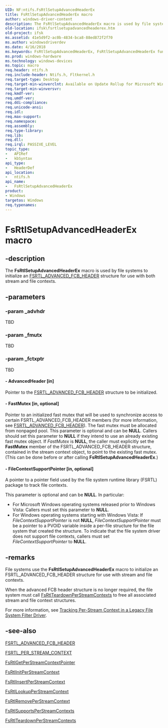 ```yaml
---
UID: NF:ntifs.FsRtlSetupAdvancedHeaderEx
title: FsRtlSetupAdvancedHeaderEx macro
author: windows-driver-content
description: The FsRtlSetupAdvancedHeaderEx macro is used by file systems to initialize an FSRTL_ADVANCED_FCB_HEADER structure for use with both stream and file contexts.
old-location: ifsk\fsrtlsetupadvancedheaderex.htm
old-project: ifsk
ms.assetid: 41e5d9f2-ac0b-4834-bca8-88ed872f2f70
ms.author: windowsdriverdev
ms.date: 4/16/2018
ms.keywords: FsRtlSetupAdvancedHeaderEx, FsRtlSetupAdvancedHeaderEx function [Installable File System Drivers], fsrtlref_9214990b-2568-43d9-801a-c43514a6448f.xml, ifsk.fsrtlsetupadvancedheaderex, ntifs/FsRtlSetupAdvancedHeaderEx
ms.prod: windows-hardware
ms.technology: windows-devices
ms.topic: macro
req.header: ntifs.h
req.include-header: Ntifs.h, Fltkernel.h
req.target-type: Desktop
req.target-min-winverclnt: Available on Update Rollup for Microsoft Windows 2000 Service Pack 4 (SP4) and on Windows XP and later versions of the Windows operating systems.
req.target-min-winversvr: 
req.kmdf-ver: 
req.umdf-ver: 
req.ddi-compliance: 
req.unicode-ansi: 
req.idl: 
req.max-support: 
req.namespace: 
req.assembly: 
req.type-library: 
req.lib: 
req.dll: 
req.irql: PASSIVE_LEVEL
topic_type:
-	APIRef
-	kbSyntax
api_type:
-	HeaderDef
api_location:
-	ntifs.h
api_name:
-	FsRtlSetupAdvancedHeaderEx
product:
- Windows
targetos: Windows
req.typenames: 
---
```


# FsRtlSetupAdvancedHeaderEx macro


## -description


The <b>FsRtlSetupAdvancedHeaderEx</b> macro is used by file systems to initialize an <a href="https://msdn.microsoft.com/library/windows/hardware/ff547334">FSRTL_ADVANCED_FCB_HEADER</a> structure for use with both stream and file contexts.


## -parameters




### -param _advhdr

TBD


### -param _fmutx

TBD


### -param _fctxptr

TBD






#### - AdvancedHeader [in]

Pointer to the <a href="https://msdn.microsoft.com/library/windows/hardware/ff547334">FSRTL_ADVANCED_FCB_HEADER</a> structure to be initialized. 


#### - FastMutex [in, optional]

Pointer to an initialized fast mutex that will be used to synchronize access to certain FSRTL_ADVANCED_FCB_HEADER members (for more information, see <a href="https://msdn.microsoft.com/library/windows/hardware/ff547334">FSRTL_ADVANCED_FCB_HEADER</a>). The fast mutex must be allocated from nonpaged pool. This parameter is optional and can be <b>NULL</b>. Callers should set this parameter to <b>NULL</b> if they intend to use an already existing fast mutex object. If <i>FastMutex</i> is <b>NULL</b>, the caller must explicitly set the <b>FastMutex</b> member of the FSRTL_ADVANCED_FCB_HEADER structure, contained in the stream context object, to point to the existing fast mutex. (This can be done before or after calling <b>FsRtlSetupAdvancedHeaderEx</b>.)


#### - FileContextSupportPointer [in, optional]

A pointer to a pointer field used by the file system runtime library (FSRTL) package to track file contexts. 

This parameter is optional and can be <b>NULL</b>.  In particular:

<ul>
<li>
 For Microsoft Windows operating systems released prior to Windows Vista: Callers must set this parameter to <b>NULL</b>.

</li>
<li>
 For Windows operating systems starting with Windows Vista: If <i>FileContextSupportPointer</i> is not <b>NULL</b>, <i>FileContextSupportPointer</i> must be a pointer to a PVOID variable inside a per-file structure for the file system that created the structure.  To indicate that the file system driver does not support file contexts, callers must set <i>FileContextSupportPointer</i> to <b>NULL</b>.

</li>
</ul>

## -remarks



File systems use the <b>FsRtlSetupAdvancedHeaderEx</b> macro to initialize an FSRTL_ADVANCED_FCB_HEADER structure for use with stream and file contexts. 

When the advanced FCB header structure is no longer required, the file system must call <a href="https://msdn.microsoft.com/library/windows/hardware/ff547295">FsRtlTeardownPerStreamContexts</a> to free all associated stream and file context structures.

For more information, see <a href="https://msdn.microsoft.com/d908ee30-a433-460c-8c14-883702b4f810">Tracking Per-Stream Context in a Legacy File System Filter Driver</a>. 




## -see-also




<a href="https://msdn.microsoft.com/library/windows/hardware/ff547334">FSRTL_ADVANCED_FCB_HEADER</a>



<a href="https://msdn.microsoft.com/library/windows/hardware/ff547357">FSRTL_PER_STREAM_CONTEXT</a>



<a href="https://msdn.microsoft.com/library/windows/hardware/ff546056">FsRtlGetPerStreamContextPointer</a>



<a href="https://msdn.microsoft.com/library/windows/hardware/ff546178">FsRtlInitPerStreamContext</a>



<a href="https://msdn.microsoft.com/library/windows/hardware/ff546194">FsRtlInsertPerStreamContext</a>



<a href="https://msdn.microsoft.com/library/windows/hardware/ff546945">FsRtlLookupPerStreamContext</a>



<a href="https://msdn.microsoft.com/library/windows/hardware/ff547238">FsRtlRemovePerStreamContext</a>



<a href="https://msdn.microsoft.com/library/windows/hardware/ff547285">FsRtlSupportsPerStreamContexts</a>



<a href="https://msdn.microsoft.com/library/windows/hardware/ff547295">FsRtlTeardownPerStreamContexts</a>
 

 


